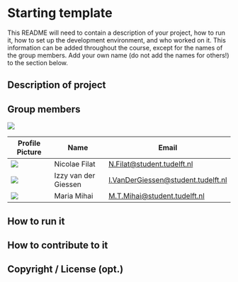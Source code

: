 # Starting template

This README will need to contain a description of your project, how to run it, how to set up the development environment, and who worked on it.
This information can be added throughout the course, except for the names of the group members.
Add your own name (do not add the names for others!) to the section below.

## Description of project

## Group members

![](https://ibb.co/2gxLN0h)

| Profile Picture                                                                                                  | Name                 | Email                              |
|------------------------------------------------------------------------------------------------------------------|----------------------|------------------------------------|
| ![](https://eu.ui-avatars.com/api/?name=Nicolae+Filat&length=2&size=50&color=DDD&background=558&font-size=0.325) | Nicolae Filat        | N.Filat@student.tudelft.nl         |
| ![](https://eu.ui-avatars.com/api/?name=Izzy+Giessen&length=2&size=50&color=DDD&background=558&font-size=0.325)  | Izzy van der Giessen | I.VanDerGiessen@student.tudelft.nl |
| ![](https://eu.ui-avatars.com/api/?name=Maria+Mihai&length=2&size=50&color=DDD&background=558&font-size=0.325)   | Maria Mihai          | M.T.Mihai@student.tudelft.nl       |
<!-- Instructions (remove once assignment has been completed -->
<!-- - Add (only!) your own name to the table above (use Markdown formatting) -->
<!-- - Mention your *student* email address -->
<!-- - Preferably add a recognizable photo, otherwise add your GitLab photo -->
<!-- - (please make sure the photos have the same size) -->

## How to run it

## How to contribute to it

## Copyright / License (opt.)

